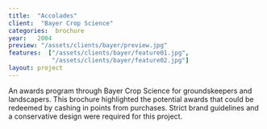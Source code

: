 ```yaml
---
title:  "Accolades"
client:  "Bayer Crop Science"
categories:  brochure
year:   2004
preview: "/assets/clients/bayer/preview.jpg"
features:  ["/assets/clients/bayer/feature01.jpg",
            "/assets/clients/bayer/feature02.jpg"]
layout: project
---
```


An awards program through Bayer Crop Science for groundskeepers and landscapers. This brochure highlighted the potential awards that could be redeemed by cashing in points from purchases. Strict brand guidelines and a conservative design were required for this project. 
